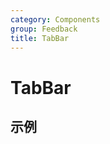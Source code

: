 ```yaml
---
category: Components
group: Feedback
title: TabBar
---
```


# TabBar

## 示例

<code src="./demos/demo1.jsx"></code>
